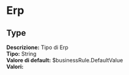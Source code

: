 # Erp
Type 
----
**Descrizione:** Tipo di Erp <br>
**Tipo:** String <br>
**Valore di default:** $businessRule.DefaultValue <br>
**Valori:**

